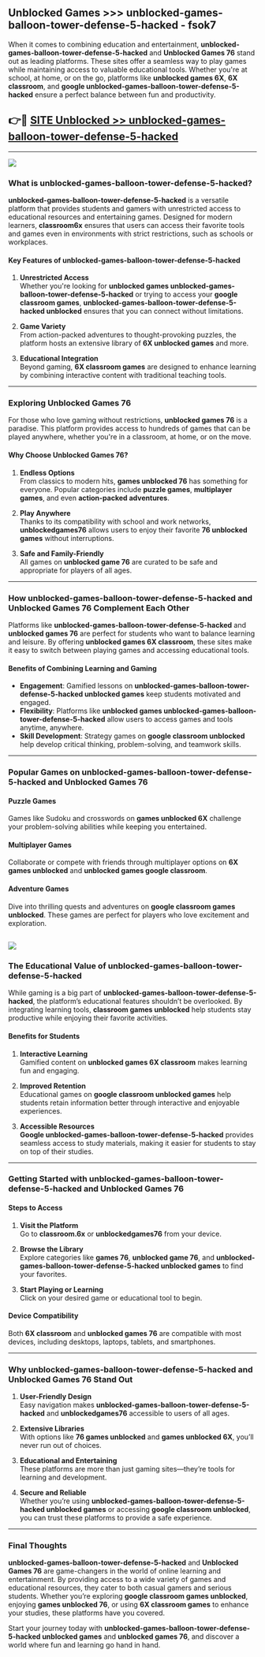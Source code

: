 ## Unblocked Games >>> unblocked-games-balloon-tower-defense-5-hacked - fsok7 

When it comes to combining education and entertainment, **unblocked-games-balloon-tower-defense-5-hacked** and **Unblocked Games 76** stand out as leading platforms. These sites offer a seamless way to play games while maintaining access to valuable educational tools. Whether you're at school, at home, or on the go, platforms like **unblocked games 6X**, **6X classroom**, and **google unblocked-games-balloon-tower-defense-5-hacked** ensure a perfect balance between fun and productivity.
## 👉🔴 [SITE Unblocked >> unblocked-games-balloon-tower-defense-5-hacked](http://unblockedgames.edu.pl?title=unblocked-games-balloon-tower-defense-5-hacked&ref=24J)
---
<a href="http://unblockedgames.edu.pl?title=unblocked-games-balloon-tower-defense-5-hacked&ref=24J/"><img src="https://github.com/user-attachments/assets/438f12ca-57a4-47a3-8ead-c64da593a1e5"/></a>
### What is unblocked-games-balloon-tower-defense-5-hacked?  

**unblocked-games-balloon-tower-defense-5-hacked** is a versatile platform that provides students and gamers with unrestricted access to educational resources and entertaining games. Designed for modern learners, **classroom6x** ensures that users can access their favorite tools and games even in environments with strict restrictions, such as schools or workplaces.  

#### Key Features of unblocked-games-balloon-tower-defense-5-hacked  

1. **Unrestricted Access**  
   Whether you're looking for **unblocked games unblocked-games-balloon-tower-defense-5-hacked** or trying to access your **google classroom games**, **unblocked-games-balloon-tower-defense-5-hacked unblocked** ensures that you can connect without limitations.  

2. **Game Variety**  
   From action-packed adventures to thought-provoking puzzles, the platform hosts an extensive library of **6X unblocked games** and more.  

3. **Educational Integration**  
   Beyond gaming, **6X classroom games** are designed to enhance learning by combining interactive content with traditional teaching tools.  



---

### Exploring Unblocked Games 76  

For those who love gaming without restrictions, **unblocked games 76** is a paradise. This platform provides access to hundreds of games that can be played anywhere, whether you're in a classroom, at home, or on the move.  

#### Why Choose Unblocked Games 76?  

1. **Endless Options**  
   From classics to modern hits, **games unblocked 76** has something for everyone. Popular categories include **puzzle games**, **multiplayer games**, and even **action-packed adventures**.  

2. **Play Anywhere**  
   Thanks to its compatibility with school and work networks, **unblockedgames76** allows users to enjoy their favorite **76 unblocked games** without interruptions.  

3. **Safe and Family-Friendly**  
   All games on **unblocked game 76** are curated to be safe and appropriate for players of all ages.  

---

### How unblocked-games-balloon-tower-defense-5-hacked and Unblocked Games 76 Complement Each Other  

Platforms like **unblocked-games-balloon-tower-defense-5-hacked** and **unblocked games 76** are perfect for students who want to balance learning and leisure. By offering **unblocked games 6X classroom**, these sites make it easy to switch between playing games and accessing educational tools.  

#### Benefits of Combining Learning and Gaming  

- **Engagement**: Gamified lessons on **unblocked-games-balloon-tower-defense-5-hacked unblocked games** keep students motivated and engaged.  
- **Flexibility**: Platforms like **unblocked games unblocked-games-balloon-tower-defense-5-hacked** allow users to access games and tools anytime, anywhere.  
- **Skill Development**: Strategy games on **google classroom unblocked** help develop critical thinking, problem-solving, and teamwork skills.  

---

### Popular Games on unblocked-games-balloon-tower-defense-5-hacked and Unblocked Games 76  

#### Puzzle Games  

Games like Sudoku and crosswords on **games unblocked 6X** challenge your problem-solving abilities while keeping you entertained.  

#### Multiplayer Games  

Collaborate or compete with friends through multiplayer options on **6X games unblocked** and **unblocked games google classroom**.  

#### Adventure Games  

Dive into thrilling quests and adventures on **google classroom games unblocked**. These games are perfect for players who love excitement and exploration.  

<a href="http://download.freeplayer.one?title=unblocked-games-balloon-tower-defense-5-hacked&ref=23D/"><img src="https://github.com/user-attachments/assets/fe0c3e91-c8e1-489c-acf0-e2f614c12fb8"/></a>
---

### The Educational Value of unblocked-games-balloon-tower-defense-5-hacked  

While gaming is a big part of **unblocked-games-balloon-tower-defense-5-hacked**, the platform’s educational features shouldn’t be overlooked. By integrating learning tools, **classroom games unblocked** help students stay productive while enjoying their favorite activities.  

#### Benefits for Students  

1. **Interactive Learning**  
   Gamified content on **unblocked games 6X classroom** makes learning fun and engaging.  

2. **Improved Retention**  
   Educational games on **google classroom unblocked games** help students retain information better through interactive and enjoyable experiences.  

3. **Accessible Resources**  
   **Google unblocked-games-balloon-tower-defense-5-hacked** provides seamless access to study materials, making it easier for students to stay on top of their studies.  

---

### Getting Started with unblocked-games-balloon-tower-defense-5-hacked and Unblocked Games 76  

#### Steps to Access  

1. **Visit the Platform**  
   Go to **classroom.6x** or **unblockedgames76** from your device.  

2. **Browse the Library**  
   Explore categories like **games 76**, **unblocked game 76**, and **unblocked-games-balloon-tower-defense-5-hacked unblocked games** to find your favorites.  

3. **Start Playing or Learning**  
   Click on your desired game or educational tool to begin.  

#### Device Compatibility  

Both **6X classroom** and **unblocked games 76** are compatible with most devices, including desktops, laptops, tablets, and smartphones.  

---

### Why unblocked-games-balloon-tower-defense-5-hacked and Unblocked Games 76 Stand Out  

1. **User-Friendly Design**  
   Easy navigation makes **unblocked-games-balloon-tower-defense-5-hacked** and **unblockedgames76** accessible to users of all ages.  

2. **Extensive Libraries**  
   With options like **76 games unblocked** and **games unblocked 6X**, you’ll never run out of choices.  

3. **Educational and Entertaining**  
   These platforms are more than just gaming sites—they’re tools for learning and development.  

4. **Secure and Reliable**  
   Whether you’re using **unblocked-games-balloon-tower-defense-5-hacked unblocked games** or accessing **google classroom unblocked**, you can trust these platforms to provide a safe experience.  

---

### Final Thoughts  

**unblocked-games-balloon-tower-defense-5-hacked** and **Unblocked Games 76** are game-changers in the world of online learning and entertainment. By providing access to a wide variety of games and educational resources, they cater to both casual gamers and serious students. Whether you’re exploring **google classroom games unblocked**, enjoying **games unblocked 76**, or using **6X classroom games** to enhance your studies, these platforms have you covered.  

Start your journey today with **unblocked-games-balloon-tower-defense-5-hacked unblocked games** and **unblocked games 76**, and discover a world where fun and learning go hand in hand.  